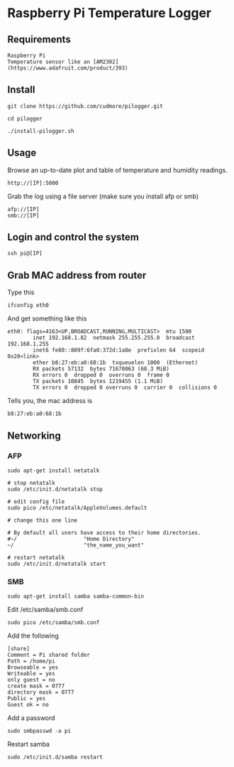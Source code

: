 # Raspberry Pi Temperature Logger

## Requirements

	Raspberry Pi
	Temperature sensor like an [AM2302](https://www.adafruit.com/product/393)
	
## Install
	
	git clone https://github.com/cudmore/pilogger.git
	
	cd pilogger
	
	./install-pilogger.sh
	
## Usage

Browse an up-to-date plot and table of temperature and humidity readings.

	http://[IP]:5000
	
Grab the log using a file server (make sure you install afp or smb)

	afp://[IP]
	smb://[IP]

## Login and control the system

	ssh pi@[IP]
	
## Grab MAC address from router

Type this

	ifconfig eth0
	
And get something like this

	eth0: flags=4163<UP,BROADCAST,RUNNING,MULTICAST>  mtu 1500
			inet 192.168.1.82  netmask 255.255.255.0  broadcast 192.168.1.255
			inet6 fe80::809f:6fa0:372d:1a8e  prefixlen 64  scopeid 0x20<link>
			ether b8:27:eb:a0:68:1b  txqueuelen 1000  (Ethernet)
			RX packets 57132  bytes 71670863 (68.3 MiB)
			RX errors 0  dropped 0  overruns 0  frame 0
			TX packets 10845  bytes 1219455 (1.1 MiB)
			TX errors 0  dropped 0 overruns 0  carrier 0  collisions 0

Tells you, the mac address is 

	b8:27:eb:a0:68:1b
	
## Networking

### AFP

	sudo apt-get install netatalk

	# stop netatalk
	sudo /etc/init.d/netatalk stop

	# edit config file
	sudo pico /etc/netatalk/AppleVolumes.default

	# change this one line

	# By default all users have access to their home directories.
	#~/                     "Home Directory"
	~/                      "the_name_you_want"

	# restart netatalk
	sudo /etc/init.d/netatalk start

### SMB

	sudo apt-get install samba samba-common-bin

Edit /etc/samba/smb.conf

	sudo pico /etc/samba/smb.conf

Add the following

	[share]
	Comment = Pi shared folder
	Path = /home/pi
	Browseable = yes
	Writeable = yes
	only guest = no
	create mask = 0777
	directory mask = 0777
	Public = yes
	Guest ok = no

Add a password

	sudo smbpasswd -a pi

Restart samba

	sudo /etc/init.d/samba restart

